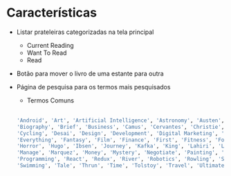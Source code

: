 # Características

* Listar prateleiras categorizadas na tela principal
  
   - Current Reading <br>
   - Want To Read <br>
   - Read <br>

* Botão para mover o livro de uma estante para outra

* Página de pesquisa para os termos mais pesquisados
   - Termos Comuns<br><br>
    ```bash
    'Android', 'Art', 'Artificial Intelligence', 'Astronomy', 'Austen', 'Baseball', 'Basketball', 'Bhagat',
    'Biography', 'Brief', 'Business', 'Camus', 'Cervantes', 'Christie', 'Classics', 'Comics', 'Cook', 'Cricket',
    'Cycling', 'Desai', 'Design', 'Development', 'Digital Marketing', 'Drama', 'Drawing', 'Dumas', 'Education',
    'Everything', 'Fantasy', 'Film', 'Finance', 'First', 'Fitness', 'Football', 'Future', 'Games', 'Gandhi', 'Homer',
    'Horror', 'Hugo', 'Ibsen', 'Journey', 'Kafka', 'King', 'Lahiri', 'Larsson', 'Learn', 'Literary Fiction', 'Make',
    'Manage', 'Marquez', 'Money', 'Mystery', 'Negotiate', 'Painting', 'Philosophy', 'Photography', 'Poetry', 'Production',
    'Programming', 'React', 'Redux', 'River', 'Robotics', 'Rowling', 'Satire', 'Science Fiction', 'Shakespeare', 'Singh',
    'Swimming', 'Tale', 'Thrun', 'Time', 'Tolstoy', 'Travel', 'Ultimate', 'Virtual Reality', 'Web Development', 'iOS'
    ```
